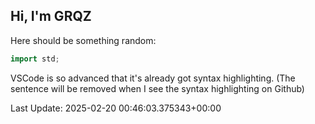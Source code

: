 ## Hi, I'm GRQZ
Here should be something random:  
```cpp
import std;
```


VSCode is so advanced that it's already got syntax highlighting. (The sentence will be removed when I see the syntax highlighting on Github)


Last Update: 2025-02-20 00:46:03.375343+00:00
